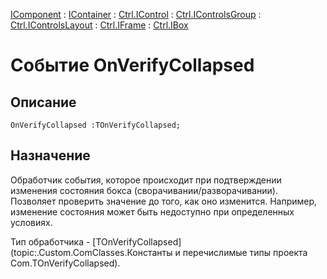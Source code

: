 ﻿---
Link: .Ctrl.IBox.@OnVerifyCollapsed
---

[IComponent](topic:Com.Custom.ComClasses.IComponent.Default) :
[IContainer](topic:Com.Custom.ComClasses.IContainer.Default) :
[Ctrl.IControl](topic:Com.Custom.ComClasses.Ctrl.IControl.Default) :
[Ctrl.IControlsGroup](topic:Com.Custom.ComClasses.Ctrl.IControlsGroup.Default) :
[Ctrl.IControlsLayout](topic:Com.Custom.ComClasses.Ctrl.IControlsLayout.Default) :
[Ctrl.IFrame](topic:Com.Custom.ComClasses.Ctrl.IFrame.Default) :
[Ctrl.IBox](Default)

# Событие OnVerifyCollapsed

## Описание

    OnVerifyCollapsed :TOnVerifyCollapsed;

## Назначение

Обработчик события, которое происходит при подтверждении изменения состояния бокса
(сворачивании/разворачивании).
Позволяет проверить значение до того, как оно изменится.
Например, изменение состояния может быть недоступно при определенных условиях.

Тип обработчика -
[TOnVerifyCollapsed](topic:.Custom.ComClasses.Константы и перечислимые типы проекта Com.TOnVerifyCollapsed).
